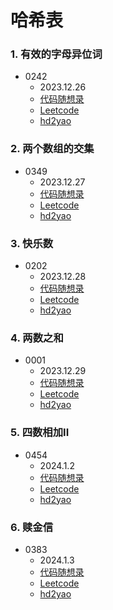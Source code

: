# 哈希表

### 1. 有效的字母异位词
+ 0242
    + 2023.12.26
    + [代码随想录](https://www.programmercarl.com/0242.%E6%9C%89%E6%95%88%E7%9A%84%E5%AD%97%E6%AF%8D%E5%BC%82%E4%BD%8D%E8%AF%8D.html#%E7%AE%97%E6%B3%95%E5%85%AC%E5%BC%80%E8%AF%BE)
    + [Leetcode](https://leetcode.cn/problems/valid-anagram/)
    + [hd2yao](https://github.com/hd2yao/leetcode/tree/master/hash/0242.Vaild-Anagram)

### 2. 两个数组的交集
+ 0349
  + 2023.12.27
  + [代码随想录](https://www.programmercarl.com/0349.%E4%B8%A4%E4%B8%AA%E6%95%B0%E7%BB%84%E7%9A%84%E4%BA%A4%E9%9B%86.html#%E7%AE%97%E6%B3%95%E5%85%AC%E5%BC%80%E8%AF%BE)
  + [Leetcode](https://leetcode.cn/problems/intersection-of-two-arrays/)
  + [hd2yao](https://github.com/hd2yao/leetcode/tree/master/hash/0349.Intersection-of-Two-Arrays)

### 3. 快乐数
+ 0202
  + 2023.12.28
  + [代码随想录](https://www.programmercarl.com/0202.%E5%BF%AB%E4%B9%90%E6%95%B0.html#%E6%80%9D%E8%B7%AF)
  + [Leetcode](https://leetcode.cn/problems/happy-number/)
  + [hd2yao](https://github.com/hd2yao/leetcode/tree/master/hash/0202.Happy-Number)

### 4. 两数之和
+ 0001
  + 2023.12.29
  + [代码随想录](https://www.programmercarl.com/0001.%E4%B8%A4%E6%95%B0%E4%B9%8B%E5%92%8C.html#%E7%AE%97%E6%B3%95%E5%85%AC%E5%BC%80%E8%AF%BE)
  + [Leetcode](https://leetcode.cn/problems/two-sum/)
  + [hd2yao](https://github.com/hd2yao/leetcode/tree/master/hash/0001.Two-Sum)

### 5. 四数相加II
+ 0454
  + 2024.1.2
  + [代码随想录](https://www.programmercarl.com/0454.%E5%9B%9B%E6%95%B0%E7%9B%B8%E5%8A%A0II.html#%E7%AE%97%E6%B3%95%E5%85%AC%E5%BC%80%E8%AF%BE)
  + [Leetcode](https://leetcode.cn/problems/4sum-ii/)
  + [hd2yao](https://github.com/hd2yao/leetcode/tree/master/hash/0454.4Sum-II)

### 6. 赎金信
+ 0383
  + 2024.1.3
  + [代码随想录](https://www.programmercarl.com/0383.%E8%B5%8E%E9%87%91%E4%BF%A1.html#%E6%80%9D%E8%B7%AF)
  + [Leetcode](https://leetcode.cn/problems/ransom-note/)
  + [hd2yao](https://github.com/hd2yao/leetcode/tree/master/hash/0383.Ransom-Note)
